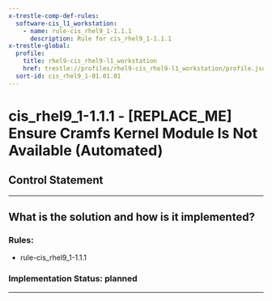 ```yaml
---
x-trestle-comp-def-rules:
  software-cis_l1_workstation:
    - name: rule-cis_rhel9_1-1.1.1
      description: Rule for cis_rhel9_1-1.1.1
x-trestle-global:
  profile:
    title: rhel9-cis_rhel9-l1_workstation
    href: trestle://profiles/rhel9-cis_rhel9-l1_workstation/profile.json
  sort-id: cis_rhel9_1-01.01.01
---
```


# cis_rhel9_1-1.1.1 - \[REPLACE_ME\] Ensure Cramfs Kernel Module Is Not Available (Automated)

## Control Statement

______________________________________________________________________

## What is the solution and how is it implemented?

<!-- For implementation status enter one of: implemented, partial, planned, alternative, not-applicable -->

<!-- Note that the list of rules under ### Rules: is read-only and changes will not be captured after assembly to JSON -->

<!-- Add control implementation description here for control: cis_rhel9_1-1.1.1 -->

### Rules:

  - rule-cis_rhel9_1-1.1.1

### Implementation Status: planned

______________________________________________________________________
